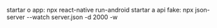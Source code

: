 startar o app: npx react-native run-android
startar a api fake: npx json-server --watch server.json -d 2000 -w
